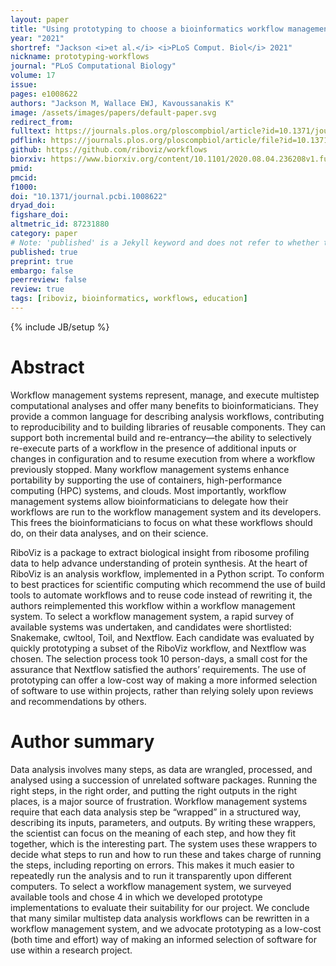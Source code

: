 ```yaml
---
layout: paper
title: "Using prototyping to choose a bioinformatics workflow management system"
year: "2021"
shortref: "Jackson <i>et al.</i> <i>PLoS Comput. Biol</i> 2021"
nickname: prototyping-workflows
journal: "PLoS Computational Biology"
volume: 17
issue: 
pages: e1008622
authors: "Jackson M, Wallace EWJ, Kavoussanakis K"
image: /assets/images/papers/default-paper.svg
redirect_from: 
fulltext: https://journals.plos.org/ploscompbiol/article?id=10.1371/journal.pcbi.1008622
pdflink: https://journals.plos.org/ploscompbiol/article/file?id=10.1371/journal.pcbi.1008622&type=printable
github: https://github.com/riboviz/workflows
biorxiv: https://www.biorxiv.org/content/10.1101/2020.08.04.236208v1.full
pmid: 
pmcid: 
f1000: 
doi: "10.1371/journal.pcbi.1008622"
dryad_doi:
figshare_doi: 
altmetric_id: 87231880
category: paper
# Note: 'published' is a Jekyll keyword and does not refer to whether the paper is published, but rather to whether this Markdown should be part of the rendered site.
published: true
preprint: true
embargo: false	
peerreview: false
review: true
tags: [riboviz, bioinformatics, workflows, education]
---
```

{% include JB/setup %}

# Abstract 

Workflow management systems represent, manage, and execute multistep computational analyses and offer many benefits to bioinformaticians. They provide a common language for describing analysis workflows, contributing to reproducibility and to building libraries of reusable components. They can support both incremental build and re-entrancy—the ability to selectively re-execute parts of a workflow in the presence of additional inputs or changes in configuration and to resume execution from where a workflow previously stopped. Many workflow management systems enhance portability by supporting the use of containers, high-performance computing (HPC) systems, and clouds. Most importantly, workflow management systems allow bioinformaticians to delegate how their workflows are run to the workflow management system and its developers. This frees the bioinformaticians to focus on what these workflows should do, on their data analyses, and on their science.

RiboViz is a package to extract biological insight from ribosome profiling data to help advance understanding of protein synthesis. At the heart of RiboViz is an analysis workflow, implemented in a Python script. To conform to best practices for scientific computing which recommend the use of build tools to automate workflows and to reuse code instead of rewriting it, the authors reimplemented this workflow within a workflow management system. To select a workflow management system, a rapid survey of available systems was undertaken, and candidates were shortlisted: Snakemake, cwltool, Toil, and Nextflow. Each candidate was evaluated by quickly prototyping a subset of the RiboViz workflow, and Nextflow was chosen. The selection process took 10 person-days, a small cost for the assurance that Nextflow satisfied the authors’ requirements. The use of prototyping can offer a low-cost way of making a more informed selection of software to use within projects, rather than relying solely upon reviews and recommendations by others.

# Author summary 

Data analysis involves many steps, as data are wrangled, processed, and analysed using a succession of unrelated software packages. Running the right steps, in the right order, and putting the right outputs in the right places, is a major source of frustration. Workflow management systems require that each data analysis step be “wrapped” in a structured way, describing its inputs, parameters, and outputs. By writing these wrappers, the scientist can focus on the meaning of each step, and how they fit together, which is the interesting part. The system uses these wrappers to decide what steps to run and how to run these and takes charge of running the steps, including reporting on errors. This makes it much easier to repeatedly run the analysis and to run it transparently upon different computers. To select a workflow management system, we surveyed available tools and chose 4 in which we developed prototype implementations to evaluate their suitability for our project. We conclude that many similar multistep data analysis workflows can be rewritten in a workflow management system, and we advocate prototyping as a low-cost (both time and effort) way of making an informed selection of software for use within a research project.

